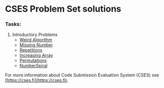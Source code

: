 # CSES Problem Set solutions

### Tasks:
1. Introductory Problems
   * [Weird Algorithm](./WeirdAlgorithm) 
   * [Missing Number](./MissingNumber)
   * [Repetitions](./Repetitions)
   * [Increasing Array](./IncreasingArray)
   * [Permutations](./Permutations)
   * [NumberSpiral](./NumberSpiral)

For more information about Code Submission Evaluation System (CSES)
see [https://cses.fi](https://cses.fi). 
